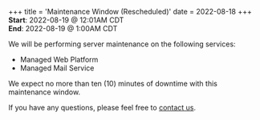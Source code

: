 +++
title = 'Maintenance Window (Rescheduled)'
date = 2022-08-18
+++
**Start**: 2022-08-19 @ 12:01AM CDT<br>
**End**: 2022-08-19 @ 1:00AM CDT

We will be performing server maintenance on the following services:

* Managed Web Platform
* Managed Mail Service

We expect no more than ten (10) minutes of downtime with this maintenance window.

If you have any questions, please feel free to [contact us](https://madscitech.com/about/contact/).